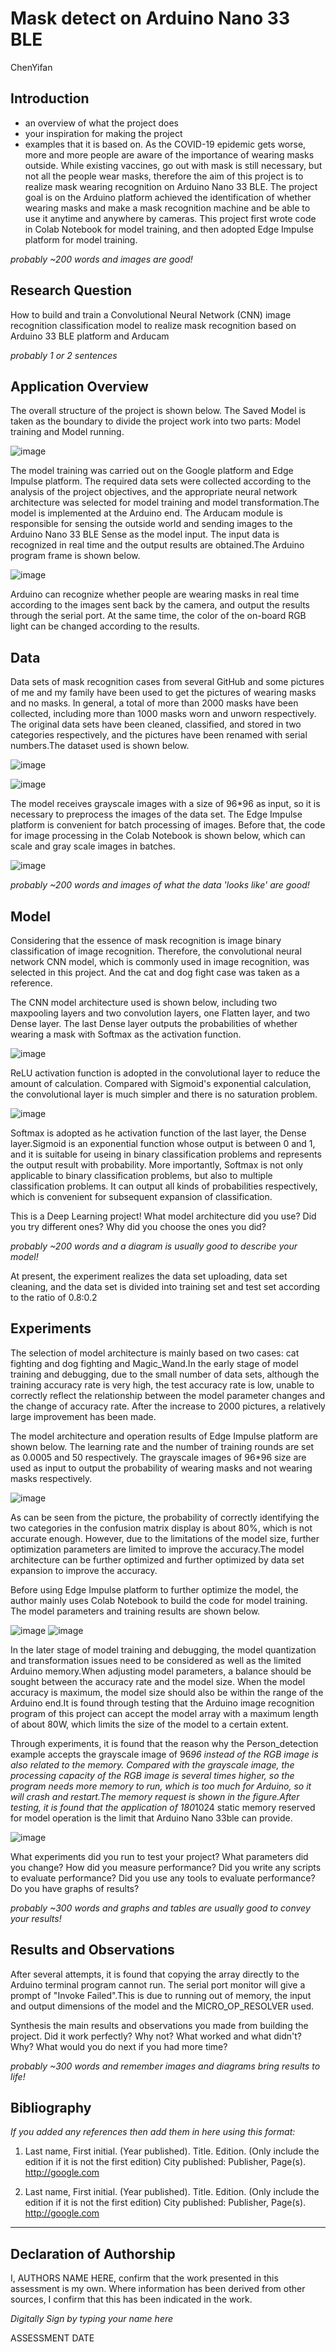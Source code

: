 # Mask detect on Arduino Nano 33 BLE

ChenYifan

## Introduction
- an overview of what the project does
- your inspiration for making the project 
- examples that it is based on. 
As the COVID-19 epidemic gets worse, more and more people are aware of the importance of wearing masks outside. While existing vaccines, go out with mask is still necessary, but not all the people wear masks, therefore the aim of this project is to realize mask wearing recognition on Arduino Nano 33 BLE. The project goal is on the Arduino platform achieved the identification of whether wearing masks and make a mask recognition machine and be able to use it anytime and anywhere by cameras. This project first wrote code in Colab Notebook for model training, and then adopted Edge Impulse platform for model training.

*probably ~200 words and images are good!*

## Research Question
How to build and train a Convolutional Neural Network (CNN) image recognition classification model to realize mask recognition based on Arduino 33 BLE platform and Arducam

*probably 1 or 2 sentences*

## Application Overview
The overall structure of the project is shown below. The Saved Model is taken as the boundary to divide the project work into two parts: Model training and Model running.

![image](https://user-images.githubusercontent.com/72681393/115410196-036e9300-a225-11eb-913a-ed01c347db38.png)

The model training was carried out on the Google platform and Edge Impulse platform. The required data sets were collected according to the analysis of the project objectives, and the appropriate neural network architecture was selected for model training and model transformation.The model is implemented at the Arduino end. The Arducam module is responsible for sensing the outside world and sending images to the Arduino Nano 33 BLE Sense as the model input. The input data is recognized in real time and the output results are obtained.The Arduino program frame is shown below.

![image](https://user-images.githubusercontent.com/72681393/115411200-db336400-a225-11eb-8325-4f346ade0284.png)

Arduino can recognize whether people are wearing masks in real time according to the images sent back by the camera, and output the results through the serial port. At the same time, the color of the on-board RGB light can be changed according to the results.



## Data
Data sets of mask recognition cases from several GitHub and some pictures of me and my family have been used to get the pictures of wearing masks and no masks. In general, a total of more than 2000 masks have been collected, including more than 1000 masks worn and unworn respectively. The original data sets have been cleaned, classified, and stored in two categories respectively, and the pictures have been renamed with serial numbers.The dataset used is shown below.

![image](https://user-images.githubusercontent.com/72681393/109654824-9da74880-7b9d-11eb-978e-268413a3e475.png)

![image](https://user-images.githubusercontent.com/72681393/109654835-a435c000-7b9d-11eb-96ec-9f1e51f91cda.png)

The model receives grayscale images with a size of 96*96 as input, so it is necessary to preprocess the images of the data set.
The Edge Impulse platform is convenient for batch processing of images. Before that, the code for image processing in the Colab Notebook is shown below, which can scale and gray scale images in batches.

![image](https://user-images.githubusercontent.com/72681393/115412134-a70c7300-a226-11eb-94b5-89dff2b8b7b2.png)


*probably ~200 words and images of what the data 'looks like' are good!*

## Model
Considering that the essence of mask recognition is image binary classification of image recognition. Therefore, the convolutional neural network CNN model, which is commonly used in image recognition, was selected in this project. And the cat and dog fight case was taken as a reference. 

The CNN model architecture used is shown below, including two maxpooling layers and two convolution layers, one Flatten layer, and two Dense layer. The last Dense layer outputs the probabilities of whether wearing a mask with Softmax as the activation function.

![image](https://user-images.githubusercontent.com/72681393/115414536-b2f93480-a228-11eb-9a9b-9242f625a731.png)

ReLU activation function is adopted in the convolutional layer to reduce the amount of calculation. Compared with Sigmoid's exponential calculation, the convolutional layer is much simpler and there is no saturation problem.

![image](https://user-images.githubusercontent.com/72681393/115415735-bc36d100-a229-11eb-822c-de7c9672d2d6.png)

Softmax is adopted as he activation function of the last layer, the Dense layer.Sigmoid is an exponential function whose output is between 0 and 1, and it is suitable for useing in binary classification problems and represents the output result with probability. More importantly, Softmax is not only applicable to binary classification problems, but also to multiple classification problems. It can output all kinds of probabilities respectively, which is convenient for subsequent expansion of classification.



This is a Deep Learning project! What model architecture did you use? Did you try different ones? Why did you choose the ones you did?

*probably ~200 words and a diagram is usually good to describe your model!*

At present, the experiment realizes the data set uploading, data set cleaning, and the data set is divided into training set and test set according to the ratio of 0.8:0.2

## Experiments
The selection of model architecture is mainly based on two cases: cat fighting and dog fighting and Magic_Wand.In the early stage of model training and debugging, due to the small number of data sets, although the training accuracy rate is very high, the test accuracy rate is low, unable to correctly reflect the relationship between the model parameter changes and the change of accuracy rate. After the increase to 2000 pictures, a relatively large improvement has been made.

The model architecture and operation results of Edge Impulse platform are shown below. The learning rate and the number of training rounds are set as 0.0005 and 50 respectively. The grayscale images of 96*96 size are used as input to output the probability of wearing masks and not wearing masks respectively.

![image](https://user-images.githubusercontent.com/72681393/115416878-b988ab80-a22a-11eb-9c94-104ae3f34e7c.png)

As can be seen from the picture, the probability of correctly identifying the two categories in the confusion matrix display is about 80%, which is not accurate enough. However, due to the limitations of the model size, further optimization parameters are limited to improve the accuracy.The model architecture can be further optimized and further optimized by data set expansion to improve the accuracy.

Before using Edge Impulse platform to further optimize the model, the author mainly uses Colab Notebook to build the code for model training. The model parameters and training results are shown below.

![image](https://user-images.githubusercontent.com/72681393/115417291-15ebcb00-a22b-11eb-9903-c6458cc09b37.png)
![image](https://user-images.githubusercontent.com/72681393/115417356-20a66000-a22b-11eb-809a-bff61aef5c23.png)

In the later stage of model training and debugging, the model quantization and transformation issues need to be considered as well as the limited Arduino memory.When adjusting model parameters, a balance should be sought between the accuracy rate and the model size. When the model accuracy is maximum, the model size should also be within the range of the Arduino end.It is found through testing that the Arduino image recognition program of this project can accept the model array with a maximum length of about 80W, which limits the size of the model to a certain extent.

Through experiments, it is found that the reason why the Person_detection example accepts the grayscale image of 96*96 instead of the RGB image is also related to the memory. Compared with the grayscale image, the processing capacity of the RGB image is several times higher, so the program needs more memory to run, which is too much for Arduino, so it will crash and restart.The memory request is shown in the figure.After testing, it is found that the application of 180*1024 static memory reserved for model operation is the limit that Arduino Nano 33ble can provide.

![image](https://user-images.githubusercontent.com/72681393/115418958-834c2b80-a22c-11eb-8d2a-975a4254b7b5.png)


What experiments did you run to test your project? What parameters did you change? How did you measure performance? Did you write any scripts to evaluate performance? Did you use any tools to evaluate performance? Do you have graphs of results? 

*probably ~300 words and graphs and tables are usually good to convey your results!*

## Results and Observations
After several attempts, it is found that copying the array directly to the Arduino terminal program cannot run. The serial port monitor will give a prompt of "Invoke Failed".This is due to running out of memory, the input and output dimensions of the model and the MICRO_OP_RESOLVER used.

Synthesis the main results and observations you made from building the project. Did it work perfectly? Why not? What worked and what didn't? Why? What would you do next if you had more time?  

*probably ~300 words and remember images and diagrams bring results to life!*

## Bibliography
*If you added any references then add them in here using this format:*

1. Last name, First initial. (Year published). Title. Edition. (Only include the edition if it is not the first edition) City published: Publisher, Page(s). http://google.com

2. Last name, First initial. (Year published). Title. Edition. (Only include the edition if it is not the first edition) City published: Publisher, Page(s). http://google.com

----

## Declaration of Authorship

I, AUTHORS NAME HERE, confirm that the work presented in this assessment is my own. Where information has been derived from other sources, I confirm that this has been indicated in the work.


*Digitally Sign by typing your name here*

ASSESSMENT DATE
